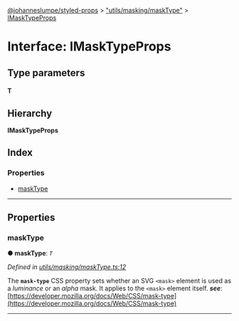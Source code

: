 [@johanneslumpe/styled-props](../README.md) > ["utils/masking/maskType"](../modules/_utils_masking_masktype_.md) > [IMaskTypeProps](../interfaces/_utils_masking_masktype_.imasktypeprops.md)

# Interface: IMaskTypeProps

## Type parameters
#### T 
## Hierarchy

**IMaskTypeProps**

## Index

### Properties

* [maskType](_utils_masking_masktype_.imasktypeprops.md#masktype)

---

## Properties

<a id="masktype"></a>

###  maskType

**● maskType**: *`T`*

*Defined in [utils/masking/maskType.ts:12](https://github.com/johanneslumpe/styled-props/blob/3abf398/src/utils/masking/maskType.ts#L12)*

The **`mask-type`** CSS property sets whether an SVG `<mask>` element is used as a _luminance_ or an _alpha_ mask. It applies to the `<mask>` element itself.
*__see__*: [https://developer.mozilla.org/docs/Web/CSS/mask-type](https://developer.mozilla.org/docs/Web/CSS/mask-type)

___

